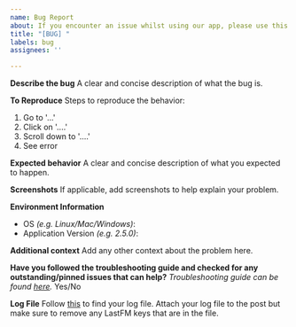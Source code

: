 ```yaml
---
name: Bug Report
about: If you encounter an issue whilst using our app, please use this template to help improve the app.
title: "[BUG] "
labels: bug
assignees: ''

---
```


**Describe the bug**
A clear and concise description of what the bug is.

**To Reproduce**
Steps to reproduce the behavior:
1. Go to '...'
2. Click on '....'
3. Scroll down to '....'
4. See error

**Expected behavior**
A clear and concise description of what you expected to happen.

**Screenshots**
If applicable, add screenshots to help explain your problem.

**Environment Information**
 - OS *(e.g. Linux/Mac/Windows)*: 
 - Application Version *(e.g. 2.5.0)*: 
 
**Additional context**
Add any other context about the problem here.

**Have you followed the troubleshooting guide and checked for any outstanding/pinned issues that can help?**
*Troubleshooting guide can be found [here](https://github.com/Apple-Music-Electron/Apple-Music-Electron/wiki/Troubleshooting).*
Yes/No

**Log File**
Follow [this](https://github.com/Apple-Music-Electron/Apple-Music-Electron/wiki/FAQs#2-how-to-find-the-log-file) to find your log file.
Attach your log file to the post but make sure to remove any LastFM keys that are in the file.